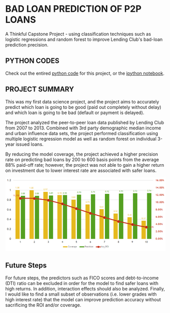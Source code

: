 # BAD LOAN PREDICTION OF P2P LOANS
A Thinkful Capstone Project - using classification techniques such as logistic regressions and random forest to improve Lending Club's bad-loan prediction precision.

## PYTHON CODES
Check out the entired [python code](Capstone_project_script.py) for this project, or the [ipython notebook](Capstone_Project_Notebook.ipynb).

## PROJECT SUMMARY
This was my first data science project, and the project aims to accurately predict which loan is going to be good (paid out completely without delay) and which loan is going to be bad (default or payment is delayed).

The project analyzed the peer-to-peer loan data published by Lending Club from 2007 to 2013.  Combined with 3rd party demographic median income and urban influence data sets, the project performed classification using multiple logistic regression model as well as random forest on individual 3-year issued loans.

By reducing the model coverage, the project achieved a higher precision rate on predicting bad loans by 200 to 600 basis points from the average 88% paid-off rate; however, the project was not able to gain a higher return on investment due to lower interest rate are associated with safer loans.

![alt tag](Thinkful_cover.png)

## Future Steps
For future steps, the predictors such as FICO scores and debt-to-income (DTI) ratio can be excluded in order for the model to find safer loans with high returns.  In addition, interaction effects should also be analyzed.  Finally, I would like to find a small subset of observations (i.e. lower grades with high interest rate) that the model can improve prediction accuracy without sacrificing the ROI and/or coverage.
